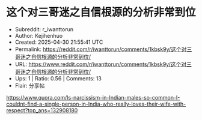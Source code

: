 # 这个对三哥迷之自信根源的分析非常到位

- Subreddit: r_iwanttorun
- Author: Kejihenhuo
- Created: 2025-04-30 21:55:41 UTC
- Permalink: https://reddit.com/r/iwanttorun/comments/1kbsk9y/这个对三哥迷之自信根源的分析非常到位/
- URL: https://www.reddit.com/r/iwanttorun/comments/1kbsk9y/这个对三哥迷之自信根源的分析非常到位/
- Ups: 1 | Ratio: 0.56 | Comments: 13
- Flair: 分享帖


<https://www.quora.com/Is-narcissism-in-Indian-males-so-common-I-couldnt-find-a-single-person-in-India-who-really-loves-their-wife-with-respect?top_ans=132908180>

